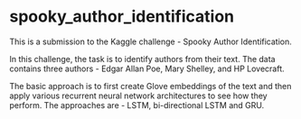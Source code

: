 # spooky_author_identification
This is a submission to the Kaggle challenge - Spooky Author Identification.

In this challenge, the task is to identify authors from their text. The data contains three authors - Edgar Allan Poe, Mary Shelley, and HP Lovecraft.

The basic approach is to first create Glove embeddings of the text and then apply various recurrent neural network architectures to see how they perform. 
The approaches are - LSTM, bi-directional LSTM and GRU.


